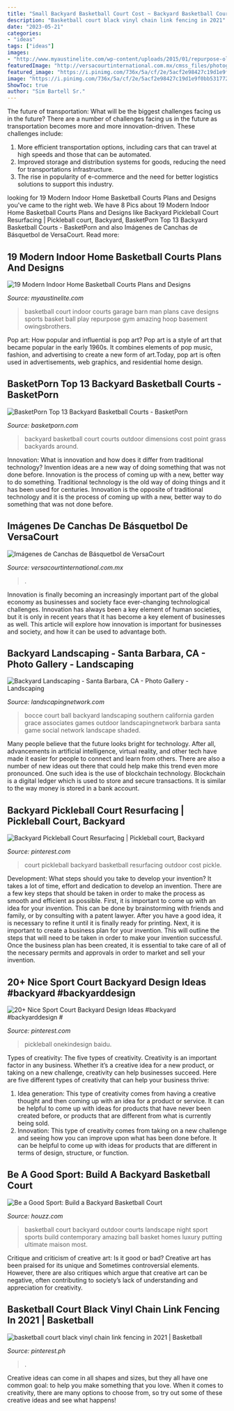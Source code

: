 ```yaml
---
title: "Small Backyard Basketball Court Cost ~ Backyard Basketball Court Courts Outdoor Dimensions Cost Point Grass Backyards Around"
description: "Basketball court black vinyl chain link fencing in 2021"
date: "2023-05-21"
categories:
- "ideas"
tags: ["ideas"]
images:
- "http://www.myaustinelite.com/wp-content/uploads/2015/01/repurpose-old-garage-for-indoor-home-basketball-courts.jpg?x34469"
featuredImage: "http://versacourtinternational.com.mx/cmss_files/photogallery/structure/image39045.jpg"
featured_image: "https://i.pinimg.com/736x/5a/cf/2e/5acf2e98427c19d1e9f0bb5317728d4d.jpg"
image: "https://i.pinimg.com/736x/5a/cf/2e/5acf2e98427c19d1e9f0bb5317728d4d.jpg"
ShowToc: true
author: "Sim Bartell Sr."
---
```



The future of transportation: What will be the biggest challenges facing us in the future?
There are a number of challenges facing us in the future as transportation becomes more and more innovation-driven. These challenges include: 
1) More efficient transportation options, including cars that can travel at high speeds and those that can be automated.
2) Improved storage and distribution systems for goods, reducing the need for transportations infrastructure. 
3) The rise in popularity of e-commerce and the need for better logistics solutions to support this industry.

	

		
looking for 19 Modern Indoor Home Basketball Courts Plans and Designs you've came to the right web. We have 8 Pics about 19 Modern Indoor Home Basketball Courts Plans and Designs like Backyard Pickleball Court Resurfacing | Pickleball court, Backyard, BasketPorn Top 13 Backyard Basketball Courts - BasketPorn and also Imágenes de Canchas de Básquetbol de VersaCourt. Read more:
		
    
## 19 Modern Indoor Home Basketball Courts Plans And Designs

<img loading=lazy src="http://www.myaustinelite.com/wp-content/uploads/2015/01/repurpose-old-garage-for-indoor-home-basketball-courts.jpg?x34469" onerror="this.onerror=null;this.src='https://tse2.mm.bing.net/th?id=OIP.-D5e5Tupc-0C8MJOh5g6OwHaE8&amp;pid=15.1';" alt="19 Modern Indoor Home Basketball Courts Plans and Designs">

_Source: myaustinelite.com_

>basketball court indoor courts garage barn man plans cave designs sports basket ball play repurpose gym amazing hoop basement owingsbrothers. 

	

Pop art: How popular and influential is pop art?
Pop art is a style of art that became popular in the early 1960s. It combines elements of pop music, fashion, and advertising to create a new form of art.Today, pop art is often used in advertisements, web graphics, and residential home design.

    
## BasketPorn Top 13 Backyard Basketball Courts - BasketPorn

<img loading=lazy src="http://basketporn.com/wp-content/uploads/2014/06/Green-and-Blue-Backyard-Basketball-Court.jpg" onerror="this.onerror=null;this.src='https://tse2.mm.bing.net/th?id=OIP._M9QpyntCBzo83Y3SVqAgwHaFj&amp;pid=15.1';" alt="BasketPorn Top 13 Backyard Basketball Courts - BasketPorn">

_Source: basketporn.com_

>backyard basketball court courts outdoor dimensions cost point grass backyards around. 

	

Innovation: What is innovation and how does it differ from traditional technology?
Invention ideas are a new way of doing something that was not done before. Innovation is the process of coming up with a new, better way to do something. Traditional technology is the old way of doing things and it has been used for centuries. Innovation is the opposite of traditional technology and it is the process of coming up with a new, better way to do something that was not done before.

    
## Imágenes De Canchas De Básquetbol De VersaCourt

<img loading=lazy src="http://versacourtinternational.com.mx/cmss_files/photogallery/structure/image39045.jpg" onerror="this.onerror=null;this.src='https://tse3.mm.bing.net/th?id=OIP.csbTa9XXg3qei4p4jenCqAHaFj&amp;pid=15.1';" alt="Imágenes de Canchas de Básquetbol de VersaCourt">

_Source: versacourtinternational.com.mx_

>. 

	

Innovation is finally becoming an increasingly important part of the global economy as businesses and society face ever-changing technological challenges. Innovation has always been a key element of human societies, but it is only in recent years that it has become a key element of businesses as well. This article will explore how innovation is important for businesses and society, and how it can be used to advantage both.

    
## Backyard Landscaping - Santa Barbara, CA - Photo Gallery - Landscaping

<img loading=lazy src="https://images.landscapingnetwork.com/pictures/images/800x642Max/backyard-landscaping_1/bocce-ball-court-grace-design-associates_1734.jpg" onerror="this.onerror=null;this.src='https://tse3.mm.bing.net/th?id=OIP.YlzSYh8KUJlbKc1373O4hQHaFj&amp;pid=15.1';" alt="Backyard Landscaping - Santa Barbara, CA - Photo Gallery - Landscaping">

_Source: landscapingnetwork.com_

>bocce court ball backyard landscaping southern california garden grace associates games outdoor landscapingnetwork barbara santa game social network landscape shaded. 

	

Many people believe that the future looks bright for technology. After all, advancements in artificial intelligence, virtual reality, and other tech have made it easier for people to connect and learn from others. There are also a number of new ideas out there that could help make this trend even more pronounced. One such idea is the use of blockchain technology. Blockchain is a digital ledger which is used to store and secure transactions. It is similar to the way money is stored in a bank account.

    
## Backyard Pickleball Court Resurfacing | Pickleball Court, Backyard

<img loading=lazy src="https://i.pinimg.com/originals/53/95/30/539530a08ffa19b4fc01ffb468b26a19.jpg" onerror="this.onerror=null;this.src='https://tse3.mm.bing.net/th?id=OIP.ErmhVrn2HKR3OwGh4oqeqgHaJ4&amp;pid=15.1';" alt="Backyard Pickleball Court Resurfacing | Pickleball court, Backyard">

_Source: pinterest.com_

>court pickleball backyard basketball resurfacing outdoor cost pickle. 

	

Development: What steps should you take to develop your invention?
It takes a lot of time, effort and dedication to develop an invention. There are a few key steps that should be taken in order to make the process as smooth and efficient as possible. First, it is important to come up with an idea for your invention. This can be done by brainstorming with friends and family, or by consulting with a patent lawyer. After you have a good idea, it is necessary to refine it until it is finally ready for printing. Next, it is important to create a business plan for your invention. This will outline the steps that will need to be taken in order to make your invention successful. Once the business plan has been created, it is essential to take care of all of the necessary permits and approvals in order to market and sell your invention.

    
## 20+ Nice Sport Court Backyard Design Ideas #backyard #backyarddesign #

<img loading=lazy src="https://i.pinimg.com/736x/5a/cf/2e/5acf2e98427c19d1e9f0bb5317728d4d.jpg" onerror="this.onerror=null;this.src='https://tse4.mm.bing.net/th?id=OIP.jhPks4Oa7VoVdLkAXvdERwHaFj&amp;pid=15.1';" alt="20+ Nice Sport Court Backyard Design Ideas #backyard #backyarddesign #">

_Source: pinterest.com_

>pickleball onekindesign baidu. 

	

Types of creativity: The five types of creativity.
Creativity is an important factor in any business. Whether it’s a creative idea for a new product, or taking on a new challenge, creativity can help businesses succeed. Here are five different types of creativity that can help your business thrive: 
1. Idea generation: This type of creativity comes from having a creative thought and then coming up with an idea for a product or service. It can be helpful to come up with ideas for products that have never been created before, or products that are different from what is currently being sold. 
2. Innovation: This type of creativity comes from taking on a new challenge and seeing how you can improve upon what has been done before. It can be helpful to come up with ideas for products that are different in terms of design, structure, or function. 

    
## Be A Good Sport: Build A Backyard Basketball Court

<img loading=lazy src="https://st.hzcdn.com/simgs/a3e1849f0d52c094_4-7723/contemporary-landscape.jpg" onerror="this.onerror=null;this.src='https://tse4.mm.bing.net/th?id=OIP.QB9p3pMnbRh5LuowRY79ugHaE6&amp;pid=15.1';" alt="Be a Good Sport: Build a Backyard Basketball Court">

_Source: houzz.com_

>basketball court backyard outdoor courts landscape night sport sports build contemporary amazing ball basket homes luxury putting ultimate maison most. 

	

Critique and criticism of creative art: Is it good or bad?
Creative art has been praised for its unique and Sometimes controversial elements. However, there are also critiques which argue that creative art can be negative, often contributing to society’s lack of understanding and appreciation for creativity.

    
## Basketball Court Black Vinyl Chain Link Fencing In 2021 | Basketball

<img loading=lazy src="https://i.pinimg.com/736x/36/9f/b1/369fb17c920272ee3aec2056526f99ff--chain-link-fencing-basketball-court.jpg" onerror="this.onerror=null;this.src='https://tse2.mm.bing.net/th?id=OIP.8jKXCW9z7ohYaekvlccMogAAAA&amp;pid=15.1';" alt="basketball court black vinyl chain link fencing in 2021 | Basketball">

_Source: pinterest.ph_

>. 

	

Creative ideas can come in all shapes and sizes, but they all have one common goal: to help you make something that you love. When it comes to creativity, there are many options to choose from, so try out some of these creative ideas and see what happens!

